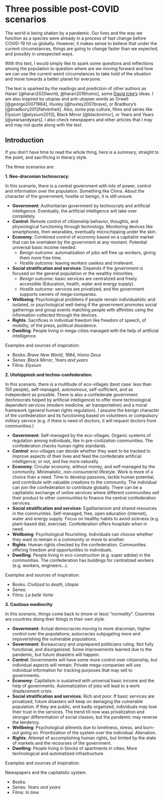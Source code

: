 # Three possible post-COVID scenarios

The world is being shaken by a pandemic. Our lives and the way we function as a species were already in a process of fast change before COVID-19 hit us globally. However, it makes sense to believe that under the current circumstances, things are going to change faster than we expected, and possibly in unexpected ways. 

With this text, I would simply like to spark some questions and reflections among the population to question where are we moving forward and how we can use the current weird circumstances to take hold of the situation and move towards a better planet for everyone. 

The text is sparked by the readings and prediction of other authors as Harari [@harari2020world, @harari2016homo], some [David Icke’s](https://en.wikipedia.org/wiki/David_Icke) ideas. I am also inspired by utopias and anti-utopian words as Orwell [@george20071984], Huxley [@huxley2007brave], or Bradbury’s [@bradbury2012fahrenheit]. Also, some pop culture, films and series like Elysium [@elysium2013], Black Mirror [@blackmirror], or Years and Years [@yearsandyears]. I also check newspapers and other articles that I may and may not quote along with the text.


## Introduction

If you don’t have time to read the whole thing, here is a summary, straight to the point, and sacrificing in literary style. 

The three scenarios are: 

**1. Neo-draconian technocracy:**

In this scenario, there is a central government with lots of power, control and information over the population. Something like China. About the character of the government, hostile or benign, it is still unsure.  

-	**Government**: Authoritarian government by technocrats and artificial intelligence. Eventually, the artificial intelligence will take over completely.
-	**Control**: Remote control of citizenship behavior, thoughts, and physiological functioning through technology. Monitoring devices like smartphones, then wearables, eventually microchipping under the skin.
-	**Economy**: Combined control of economy based on a capitalist market that can be overtaken by the government at any moment. Potential universal basic income needed. 
    -	*Benign outcome*: automatization of jobs will free up workers, giving them more free time. 
    - *Hostile outcome*: leaving workers useless and irrelevant. 
-	**Social stratification and services**: Depends if the government is focused on the general population or the wealthy minorities. 
    - *Benign outcome*: basic services are centralized and freely accessible (Education, health, water and energy supply). 
    - *Hostile outcome*: services are privatized, and the government supports owners of mega-companies. 
-	**Wellbeing**: Psychological problems if people remain individualistic and isolated, or psychological well-being if the government promotes social gatherings and group events matching people with affinities using the information collected through the devices. 
-	**Rights**: Sacrifices in individual freedom like freedom of speech, of mobility, of the press, political dissidence. 
-	**Dwelling**: People living in mega-cities managed with the help of artificial intelligence.


Examples and sources of inspiration: 

-	Books: *Brave New World*, *1984*, *Homo Deus*
-	Series: *Black Mirror*, *Years and years*
-	Films: *Elysium*

**2. Utohippiesh and techno-confederation.** 

In this scenario, there is a multitude of eco-villages (best case: less than 150 people), self-managed, autonomous, self-sufficient, and as independent as possible. There is also a confederate government (technocrats helped by artificial intelligence) to offer more technological dependent services (modern medicine, air transportation) and a moral framework (general human rights regulation). I assume the benign character of the confederation and its functioning based on volunteers or compulsory military service (e.g. if there is need of doctors, it will request doctors from communities.)

-	**Government**: Self-managed by the eco-villages. Organic systems of regulation among individuals, like in pre-civilization communities. The confederation checks human rights standards.
-	**Control**: eco-villages can decide whether they want to be tracked to improve aspects of their lives and feed the confederate artificial intelligence; or not, and live more naturally. 
-	**Economy**: Circular economy, without money, and self-managed by the community. Minimalistic, non-consumerist lifestyle. Work is more of a choice than a need. Time to develop passions, tackle human potential, and contribute with valuable creations to the community. The individual can join the confederation to contribute globally. There can be a capitalistic exchange of online services where different communities sell their product to other communities to finance the central confederation services. 
-	**Social stratification and services**: Egalitarianism and shared resources in the communities. Self-managed, free, open education (internet), water and energy supply. Focus on healthy habits to avoid sickness (e.g. plant-based diet, exercise). Confederation offers hospitals when in need. 
-	**Wellbeing**: Psychological flourishing. Individuals can choose whether they want to remain in a community or move to another. 
-	**Rights**: Human rights checked by the confederation. Communities offering freedom and opportunities to individuals.
-	**Dwelling**: People living in eco-construction (e.g. super adobe) in the communities. The confederation has buildings for centralized workers (e.g. workers, engineers…). 

Examples and sources of inspiration: 

-	Books: *Civilized to death*, *Utopia*
-	Series: 
-	Films: *La belle Verte*

**3. Cautious mediocrity**

In this scenario, things come back to (more or less) “*normality*”. Countries are countries doing their things in their own style. 

-	**Government**: Actual democracies moving to more draconian, higher control over the populations; autocracies subjugating more and impoverishing the vulnerable populations. 
-	**Government**: Bureaucracy and unprepared politicians ruling. Not fully functional, and disorganized. Some improvements learned due to the pandemic, but future disasters will happen. 
-	**Control**: Governments will have some more control over citizenship, but individual aspects will remain. Private mega-companies will use individual information for tracking purposes that may sell to governments. 
-	**Economy**: Capitalism is sustained with universal basic income and the help of governments. Automatization of jobs will lead to a work displacement crisis. 
-	**Social stratification and services**: Rich and poor. If basic services are privatized, future disasters will keep on damaging the vulnerable population. If they are public, and badly organized, individuals may lose their trust in the services. The trend till now was privatization and stronger differentiation of social classes, but the pandemic may reverse the tendency.
-	**Wellbeing**: Psychological ailments due to loneliness, stress, and burn-out going on. Prioritization of the system over the individual. Alienation.  
-	**Rights**: Attempt of accomplishing human rights, but limited by the state of markets and the recourses of the government. 
-	**Dwelling**: People living in blocks of apartments in cities. More technological and automatized infrastructure.

Examples and sources of inspiration: 

Newspapers and the capitalistic system.

-	Books: 
-	Series: *Years and years*
-	Films: *In time*


